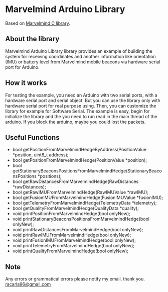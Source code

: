# Marvelmind Arduino Library
Based on [Marvelmind C library](https://github.com/MarvelmindRobotics/marvelmind.c).
## About the library
Marvelmind Arduino Library library provides an example of building the system for receiving coordinates and another information like orientation (IMU) or battery level from Marvelmind mobile beacons via hardware serial port for Arduino.
## How it works
For testing the example, you need an Arduino with two serial ports, with a hardware serial port and serial object. But you can use the library only with hardware serial port for real purpose using. Then, you can customize the library for example for Software Serial.
The example is easy, begin for initialize the library and the you need to run read in the main thread of the arduino. If you block the arduino, maybe you could lost the packets.
## Useful Functions
- bool getPositionFromMarvelmindHedgeByAddress(PositionValue *position, uint8_t address);
- bool getPositionFromMarvelmindHedge(PositionValue *position);
- bool getStationaryBeaconsPositionsFromMarvelmindHedge(StationaryBeaconsPositions *positions);
- bool getRawDistancesFromMarvelmindHedge(RawDistances *rawDistances);
- bool getRawIMUFromMarvelmindHedge(RawIMUValue *rawIMU);
- bool getFusionIMUFromMarvelmindHedge(FusionIMUValue *fusionIMU);
- bool getTelemetryFromMarvelmindHedge(TelemetryData *telemetry);
- bool getQualityFromMarvelmindHedge(QualityData *quality);
- void printPositionFromMarvelmindHedge(bool onlyNew);
- void printStationaryBeaconsPositionsFromMarvelmindHedge(bool onlyNew);
- void printRawDistancesFromMarvelmindHedge(bool onlyNew);
- void printRawIMUFromMarvelmindHedge(bool onlyNew);
- void printFusionIMUFromMarvelmindHedge(bool onlyNew);
- void printTelemetryFromMarvelmindHedge(bool onlyNew);
- void printQualityFromMarvelmindHedge(bool onlyNew);

## Note
Any errors or grammatical errors please notify my email, thank you. racarla96@gmail.com
